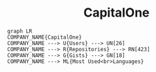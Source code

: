 <h1 align="center">CapitalOne</h1>

```mermaid
graph LR
COMPANY_NAME{CapitalOne}
COMPANY_NAME ---> U{Users} ---> UN[26]
COMPANY_NAME ---> R{Repositories} ---> RN[423]
COMPANY_NAME ---> G{Gists} ---> GN[18]
COMPANY_NAME ---> ML{Most Used<br>Languages}
```
